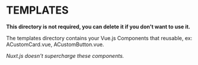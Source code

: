 # TEMPLATES

**This directory is not required, you can delete it if you don't want to use it.**

The templates directory contains your Vue.js Components that reusable, ex: ACustomCard.vue, ACustomButton.vue.

_Nuxt.js doesn't supercharge these components._
